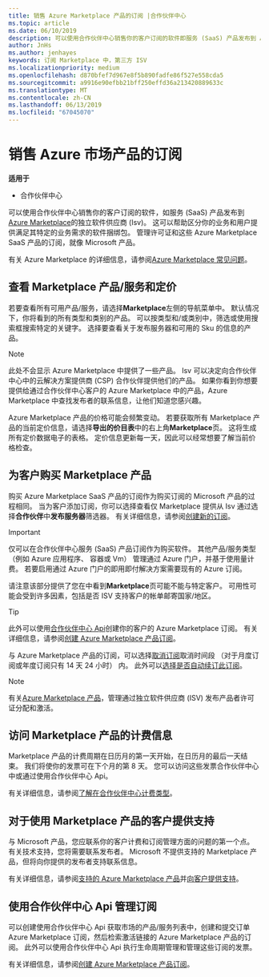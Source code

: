 ```yaml
---
title: 销售 Azure Marketplace 产品的订阅 |合作伙伴中心
ms.topic: article
ms.date: 06/10/2019
description: 可以使用合作伙伴中心销售你的客户订阅的软件即服务 (SaaS) 产品发布到 Azure Marketplace 的独立软件供应商 (Isv)。
author: JnHs
ms.author: jenhayes
keywords: 订阅 Marketplace 中，第三方 ISV
ms.localizationpriority: medium
ms.openlocfilehash: d870bfef7d967e8f5b890fadfe86f527e558cda5
ms.sourcegitcommit: a9916e90efbb21bff250effd36a213420889633c
ms.translationtype: MT
ms.contentlocale: zh-CN
ms.lasthandoff: 06/13/2019
ms.locfileid: "67045070"
---
```

# <a name="sell-subscriptions-to-azure-marketplace-products"></a>销售 Azure 市场产品的订阅

**适用于**

- 合作伙伴中心

可以使用合作伙伴中心销售你的客户订阅的软件，如服务 (SaaS) 产品发布到[Azure Marketplace](https://azuremarketplace.microsoft.com/marketplace)的独立软件供应商 (Isv)。 这可以帮助区分你的业务和用户提供满足其特定的业务需求的软件捆绑包。 管理许可证和这些 Azure Marketplace SaaS 产品的订阅，就像 Microsoft 产品。

有关 Azure Marketplace 的详细信息，请参阅[Azure Marketplace 常见问题](https://docs.microsoft.com/azure/marketplace/marketplace-faq-publisher-guide)。

## <a name="view-marketplace-offers-and-pricing"></a>查看 Marketplace 产品/服务和定价

若要查看所有可用产品/服务，请选择**Marketplace**左侧的导航菜单中。 默认情况下，你将看到的所有类型和类别的产品。 可以按类型和/或类别中，筛选或使用搜索框搜索特定的关键字。 选择要查看关于发布服务器和可用的 Sku 的信息的产品。

> [!NOTE]
> 此处不会显示 Azure Marketplace 中提供了一些产品。 Isv 可以决定向合作伙伴中心中的云解决方案提供商 (CSP) 合作伙伴提供他们的产品。 如果你看到你想要提供给通过合作伙伴中心客户的 Azure Marketplace 中的产品，Azure Marketplace 中查找发布者的联系信息，让他们知道您感兴趣。

Azure Marketplace 产品的价格可能会频繁变动。 若要获取所有 Marketplace 产品的当前定价信息，请选择**导出的价目表**中的右上角**Marketplace**页。 这将生成所有定价数据电子的表格。 定价信息更新每一天，因此可以经常想要了解当前价格检查。

## <a name="purchase-marketplace-products-for-your-customers"></a>为客户购买 Marketplace 产品

购买 Azure Marketplace SaaS 产品的订阅作为购买订阅的 Microsoft 产品的过程相同。 当为客户添加订阅，你可以选择查看仅 Marketplace 提供从 Isv 通过选择**合作伙伴**中**发布服务器**筛选器。 有关详细信息，请参阅[创建新的订阅](create-a-new-subscription.md)。

> [!IMPORTANT]
> 仅可以在合作伙伴中心服务 (SaaS) 产品订阅作为购买软件。 其他产品/服务类型 （例如 Azure 应用程序、 容器或 Vm） 管理通过 Azure 门户，并基于使用量计费。 若要启用通过 Azure 门户的即用即付解决方案需要现有的 Azure 订阅。

请注意该部分提供了您在中看到**Marketplace**页可能不能与特定客户。 可用性可能会受到许多因素，包括是否 ISV 支持客户的帐单邮寄国家/地区。

> [!TIP]
> 此外可以使用[合作伙伴中心 Api](https://docs.microsoft.com/partner-center/develop/)创建你的客户的 Azure Marketplace 订阅。 有关详细信息，请参阅[创建 Azure Marketplace 产品订阅](https://docs.microsoft.com/partner-center/develop/create-subscription-azure-marketplace-products)。

与 Azure Marketplace 产品的订阅，可以选择[取消订阅](https://docs.microsoft.com/partner-center/create-a-new-subscription#cancel-a-subscription)取消时间段 （对于月度订阅或年度订阅只有 14 天 24 小时） 内。 此外可以[选择是否自动续订此订阅](https://docs.microsoft.com/partner-center/create-a-new-subscription#choose-whether-to-automatically-renew-an-azure-marketplace-subscription)。

> [!NOTE]
> 有关[Azure Marketplace 产品](sell-marketplace-products.md)，管理通过独立软件供应商 (ISV) 发布产品者许可证分配和激活。

## <a name="access-billing-info-for-marketplace-products"></a>访问 Marketplace 产品的计费信息

Marketplace 产品的计费周期在日历月的第一天开始，在日历月的最后一天结束。 我们将使你的发票可在下个月的第 8 天。 您可以访问这些发票合作伙伴中心中或通过使用合作伙伴中心 Api。

有关详细信息，请参阅[了解在合作伙伴中心计费类型](https://docs.microsoft.com/partner-center/billing-different-types#billing-for-one-time-and-select-recurring-charges)。

## <a name="provide-support-for-customers-using-marketplace-products"></a>对于使用 Marketplace 产品的客户提供支持

与 Microsoft 产品，您应联系你的客户计费和订阅管理方面的问题的第一个点。 有关技术支持，您将需要联系发布者。 Microsoft 不提供支持的 Marketplace 产品，但将向你提供的发布者支持联系信息。

有关详细信息，请参阅[支持的 Azure Marketplace 产品](https://docs.microsoft.com/partner-center/report-problems-on-behalf-of-a-customer#support-for-azure-marketplace-products)并[向客户提供支持](https://docs.microsoft.com/partner-center/customer-support)。

## <a name="manage-subscriptions-using-partner-center-apis"></a>使用合作伙伴中心 Api 管理订阅

可以创建使用合作伙伴中心 Api 获取市场的产品/服务列表中，创建和提交订单 Azure Marketplace 订阅，然后检索激活链接的 Azure Marketplace 产品的订阅。 此外可以使用合作伙伴中心 Api 执行生命周期管理和管理这些订阅的发票。

有关详细信息，请参阅[创建 Azure Marketplace 产品订阅](https://docs.microsoft.com/partner-center/develop/create-subscription-azure-marketplace-products)。